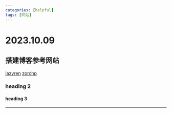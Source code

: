 ```yaml
---
categories: [helpful]
tags: [网站]
---
```

# 2023.10.09
## 搭建博客参考网站
[lazyren](https://lazyren.github.io/)
[zorchp](https://zorchp.github.io/)
### heading 2
#### heading 3
***